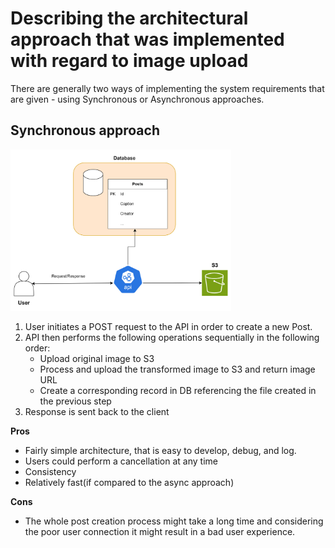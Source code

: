 # Describing the architectural approach that was implemented with regard to image upload

There are generally two ways of implementing the system requirements that are given - using Synchronous or Asynchronous approaches.

## Synchronous approach

<img src="https://github.com/youngDevelopman/ImageStore/blob/master/docs/images/photo_2024-02-08_23-22-31.jpg" width=70% height=70%>

1. User initiates a POST request to the API in order to create a new Post.
2. API then performs the following operations sequentially in the following order:
	- Upload original image to S3
	- Process and upload the transformed image to S3 and return image URL
	- Create a corresponding record in DB referencing the file created in the previous step
3. Response is sent back to the client

**Pros**
- Fairly simple architecture, that is easy to develop, debug, and log.
- Users could perform a cancellation at any time
- Consistency
- Relatively fast(if compared to the async approach)
  
**Cons**
- The whole post creation process might take a long time and considering the poor user connection it might result in a bad user experience.
